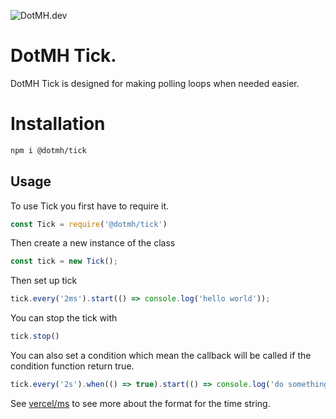 ![DotMH.dev](https://content.dotmh.io/dev/dev.svg)

# DotMH Tick.

DotMH Tick is designed for making polling loops when needed easier. 

# Installation 

```bash
npm i @dotmh/tick
```

## Usage

To use Tick you first have to require it. 

```Javascript
const Tick = require('@dotmh/tick')
```

Then create a new instance of the class 

```Javascript
const tick = new Tick();
```

Then set up tick 

```Javascript
tick.every('2ms').start(() => console.log('hello world'));
```

You can stop the tick with 

```javascript
tick.stop()
```

You can also set a condition which mean the callback will be called if the condition function return true. 

```javascript
tick.every('2s').when(() => true).start(() => console.log('do something'));
```

See [vercel/ms](https://github.com/vercel/ms) to see more about the format for the time string. 